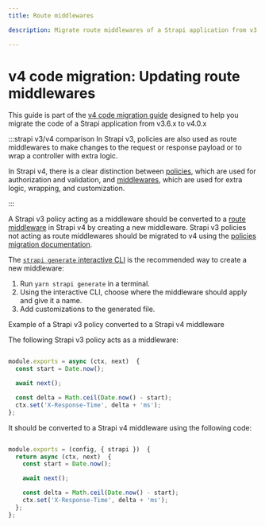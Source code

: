 ```yaml
---
title: Route middlewares 

description: Migrate route middlewares of a Strapi application from v3.6.x to v4.0.x

---
```


# v4 code migration: Updating route middlewares

This guide is part of the [v4 code migration guide](/dev-docs/migration/v3-to-v4/code-migration.md) designed to help you migrate the code of a Strapi application from v3.6.x to v4.0.x

:::strapi v3/v4 comparison
In Strapi v3, policies are also used as route middlewares to make changes to the request or response payload or to wrap a controller with extra logic.

In Strapi v4, there is a clear distinction between [policies](/dev-docs/backend-customization/policies#implementation), which are used for authorization and validation, and [middlewares](/dev-docs/backend-customization/middlewares), which are used for extra logic, wrapping, and customization.

:::

A Strapi v3 policy acting as a middleware should be converted to a [route middleware](/dev-docs/backend-customization/routes#middlewares) in Strapi v4 by creating a new middleware. Strapi v3 policies not acting as route middlewares should be migrated to v4 using the [policies migration documentation](/dev-docs/migration/v3-to-v4/code/policies).

The [`strapi generate` interactive CLI](/dev-docs/cli#strapi-generate) is the recommended way to create a new middleware:

1. Run `yarn strapi generate` in a terminal.
2. Using the interactive CLI, choose where the middleware should apply and give it a name.
3. Add customizations to the generated file.


 Example of a Strapi v3 policy converted to a Strapi v4 middleware

The following Strapi v3 policy acts as a middleware:

```js title="path: ./api/api-name/config/policies/my-policy.js"

module.exports = async (ctx, next)  {
  const start = Date.now();

  await next();

  const delta = Math.ceil(Date.now() - start);
  ctx.set('X-Response-Time', delta + 'ms');
};
```

It should be converted to a Strapi v4 middleware using the following code:

```jsx title="path: ./src/api/api-name/middlewares/my-middleware.js"

module.exports = (config, { strapi })  {
  return async (ctx, next)  {
    const start = Date.now();

    await next();

    const delta = Math.ceil(Date.now() - start);
    ctx.set('X-Response-Time', delta + 'ms');
  };
};
```


